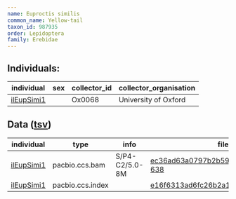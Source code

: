 ```yaml
---
name: Euproctis similis
common_name: Yellow-tail
taxon_id: 987935
order: Lepidoptera
family: Erebidae
---
```


## Individuals:

| individual | sex | collector_id | collector_organisation |
| ---------- | --- | ------------ | ---------------------- |
| [ilEupSimi1](ilEupSimi1.md) |  | Ox0068 | University of Oxford |

## Data ([tsv](Euproctis_similis_data.tsv))

| individual | type | info | file |
| ---------- | ---- | ---- | ---- |
| [ilEupSimi1](ilEupSimi1.md) | pacbio.ccs.bam | S/P4-C2/5.0-8M | [ec36ad63a0797b2b59213e3760b3eb0e-638](https://darwin.cog.sanger.ac.uk/insects/Euproctis_similis/ilEupSimi1/genomic_data/pacbio/m64089_191129_131209.bc1015_BAK8B_OA--bc1015_BAK8B_OA.ccs.bam) |
| [ilEupSimi1](ilEupSimi1.md) | pacbio.ccs.index |  | [e16f6313ad6fc26b2a14ae36a02eb1d8](https://darwin.cog.sanger.ac.uk/insects/Euproctis_similis/ilEupSimi1/genomic_data/pacbio/m64089_191129_131209.bc1015_BAK8B_OA--bc1015_BAK8B_OA.ccs.bam.pbi) |
